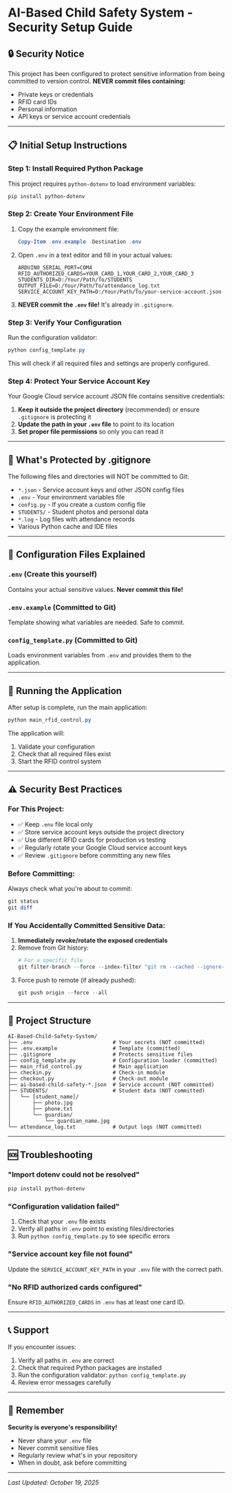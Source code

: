 # AI-Based Child Safety System - Security Setup Guide

## 🔒 Security Notice

This project has been configured to protect sensitive information from being committed to version control. **NEVER commit files containing:**
- Private keys or credentials
- RFID card IDs
- Personal information
- API keys or service account credentials

---

## 📋 Initial Setup Instructions

### Step 1: Install Required Python Package

This project requires `python-dotenv` to load environment variables:

```powershell
pip install python-dotenv
```

### Step 2: Create Your Environment File

1. Copy the example environment file:
   ```powershell
   Copy-Item .env.example -Destination .env
   ```

2. Open `.env` in a text editor and fill in your actual values:
   ```
   ARDUINO_SERIAL_PORT=COM4
   RFID_AUTHORIZED_CARDS=YOUR_CARD_1,YOUR_CARD_2,YOUR_CARD_3
   STUDENTS_DIR=D:/Your/Path/To/STUDENTS
   OUTPUT_FILE=D:/Your/Path/To/attendance_log.txt
   SERVICE_ACCOUNT_KEY_PATH=D:/Your/Path/To/your-service-account.json
   ```

3. **NEVER commit the `.env` file!** It's already in `.gitignore`.

### Step 3: Verify Your Configuration

Run the configuration validator:

```powershell
python config_template.py
```

This will check if all required files and settings are properly configured.

### Step 4: Protect Your Service Account Key

Your Google Cloud service account JSON file contains sensitive credentials:

1. **Keep it outside the project directory** (recommended) or ensure `.gitignore` is protecting it
2. **Update the path in your `.env` file** to point to its location
3. **Set proper file permissions** so only you can read it

---

## 🚫 What's Protected by .gitignore

The following files and directories will NOT be committed to Git:

- `*.json` - Service account keys and other JSON config files
- `.env` - Your environment variables file
- `config.py` - If you create a custom config file
- `STUDENTS/` - Student photos and personal data
- `*.log` - Log files with attendance records
- Various Python cache and IDE files

---

## 🔧 Configuration Files Explained

### `.env` (Create this yourself)
Contains your actual sensitive values. **Never commit this file!**

### `.env.example` (Committed to Git)
Template showing what variables are needed. Safe to commit.

### `config_template.py` (Committed to Git)
Loads environment variables from `.env` and provides them to the application.

---

## 🏃 Running the Application

After setup is complete, run the main application:

```powershell
python main_rfid_control.py
```

The application will:
1. Validate your configuration
2. Check that all required files exist
3. Start the RFID control system

---

## ⚠️ Security Best Practices

### For This Project:
- ✅ Keep `.env` file local only
- ✅ Store service account keys outside the project directory
- ✅ Use different RFID cards for production vs testing
- ✅ Regularly rotate your Google Cloud service account keys
- ✅ Review `.gitignore` before committing any new files

### Before Committing:
Always check what you're about to commit:

```powershell
git status
git diff
```

### If You Accidentally Committed Sensitive Data:
1. **Immediately revoke/rotate the exposed credentials**
2. Remove from Git history:
   ```powershell
   # For a specific file
   git filter-branch --force --index-filter "git rm --cached --ignore-unmatch path/to/sensitive/file" --prune-empty --tag-name-filter cat -- --all
   ```
3. Force push to remote (if already pushed):
   ```powershell
   git push origin --force --all
   ```

---

## 📁 Project Structure

```
AI-Based-Child-Safety-System/
├── .env                          # Your secrets (NOT committed)
├── .env.example                  # Template (committed)
├── .gitignore                    # Protects sensitive files
├── config_template.py            # Configuration loader (committed)
├── main_rfid_control.py          # Main application
├── checkin.py                    # Check-in module
├── checkout.py                   # Check-out module
├── ai-based-child-safety-*.json  # Service account (NOT committed)
├── STUDENTS/                     # Student data (NOT committed)
│   └── [student_name]/
│       ├── photo.jpg
│       ├── phone.txt
│       └── guardian/
│           └── guardian_name.jpg
└── attendance_log.txt            # Output logs (NOT committed)
```

---

## 🆘 Troubleshooting

### "Import dotenv could not be resolved"
```powershell
pip install python-dotenv
```

### "Configuration validation failed"
1. Check that your `.env` file exists
2. Verify all paths in `.env` point to existing files/directories
3. Run `python config_template.py` to see specific errors

### "Service account key file not found"
Update the `SERVICE_ACCOUNT_KEY_PATH` in your `.env` file with the correct path.

### "No RFID authorized cards configured"
Ensure `RFID_AUTHORIZED_CARDS` in `.env` has at least one card ID.

---

## 📞 Support

If you encounter issues:
1. Verify all paths in `.env` are correct
2. Check that required Python packages are installed
3. Run the configuration validator: `python config_template.py`
4. Review error messages carefully

---

## 🔐 Remember

**Security is everyone's responsibility!**
- Never share your `.env` file
- Never commit sensitive files
- Regularly review what's in your repository
- When in doubt, ask before committing

---

*Last Updated: October 19, 2025*
